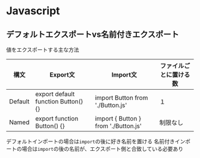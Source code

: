 # Javascript
## デフォルトエクスポートvs名前付きエクスポート
値をエクスポートする主な方法

| 構文 | Export文 | Import文 | ファイルごとに置ける数 |
| --- | --- | --- | --- |
| Default | export default function Button() {} | import Button from './Button.js' | １ |
| Named | export function  Button() {} | import { Button } from './Button.js' | 制限なし |

デフォルトインポートの場合は`import`の後に好き名前を置ける
名前付きインポートの場合は`import`の後の名前が、エクスポート側と合致している必要あり
